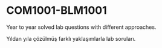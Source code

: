 # COM1001-BLM1001

Year to year solved lab questions with different approaches.

Yıldan yıla çözülmüş farklı yaklaşımlarla lab soruları.
